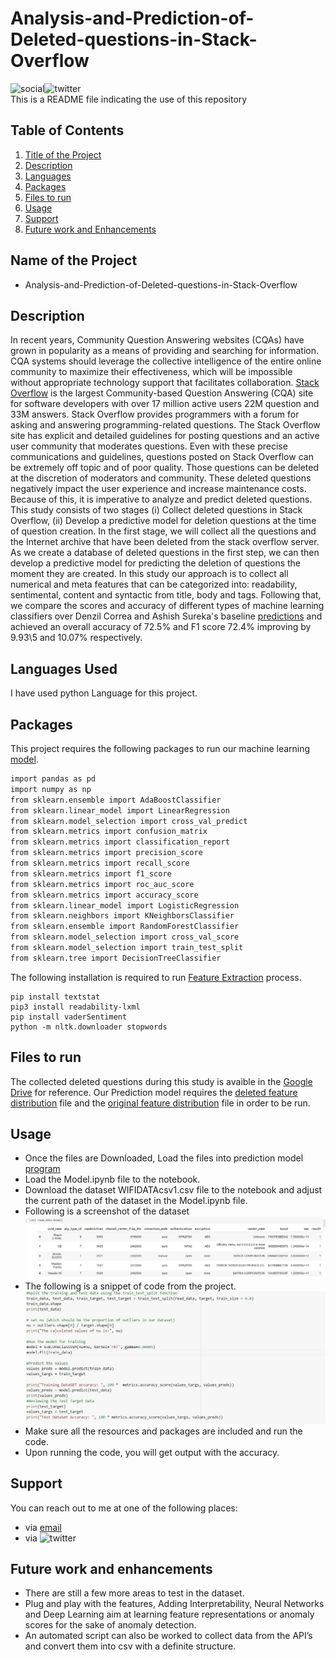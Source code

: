 
# Analysis-and-Prediction-of-Deleted-questions-in-Stack-Overflow

![social](https://img.shields.io/github/followers/Maheshmuddunuru?style=social)![twitter](https://img.shields.io/twitter/follow/MaheshK71025493?style=social)
<br/>
This is a README file indicating the use of this repository

## Table of Contents

1. [Title of the Project](#Name-of-the-Project)
2. [Description](#Description)
3. [Languages](#Languages-Used)
4. [Packages](Packages)
5. [Files to run](#Files-to-run)
6. [Usage](#Usage)
7. [Support](#Support)
8. [Future work and Enhancements](#Future-work-and-Enhancements)

## Name of the Project

- Analysis-and-Prediction-of-Deleted-questions-in-Stack-Overflow

## Description
In recent years, Community Question Answering websites (CQAs) 
have grown in popularity as a means of providing and searching 
for information. CQA systems should leverage the collective 
intelligence of the entire online community to maximize their 
effectiveness, which will be impossible without appropriate 
technology support that facilitates collaboration. [Stack Overflow](https://stackoverflow.com/) 
is the largest Community-based Question Answering (CQA) site 
for software developers with over 17 million active users 22M 
question and 33M answers. Stack Overflow provides 
programmers with a forum for asking and answering 
programming-related questions. The Stack Overflow site has
explicit and detailed guidelines for posting questions and an active 
user community that moderates questions. Even with these precise 
communications and guidelines, questions posted on Stack 
Overflow can be extremely off topic and of poor quality. Those 
questions can be deleted at the discretion of moderators and 
community. These deleted questions negatively impact the user 
experience and increase maintenance costs. Because of this, it is 
imperative to analyze and predict deleted questions.
This study consists of two stages (i) Collect deleted questions in 
Stack Overflow, (ii) Develop a predictive model for deletion 
questions at the time of question creation. In the first stage, we 
will collect all the questions and the Internet archive that have been deleted from the stack overflow server. As we create a database of deleted 
questions in the first step, we can then develop a predictive model 
for predicting the deletion of questions the moment they are 
created. In this study our approach is to collect all numerical and meta features that can be categorized into: readability, sentimental, content and syntactic from title, body and tags. Following that, we compare the scores and accuracy of different types of machine learning classifiers over Denzil Correa and Ashish Sureka's baseline [predictions](https://dl.acm.org/doi/10.1145/2566486.2568036) and achieved an overall accuracy of 72.5\% and F1 score 72.4\% improving by 9.93\5 and 10.07\% respectively.

## Languages Used

I have used python Language for this project.

## Packages
This project requires the following packages to run our machine learning [model](https://github.com/Maheshmuddunuru/Analysis-and-Prediction-of-Deleted-questions-in-Stack-Overflow/blob/main/model.py).
```bash 
import pandas as pd
import numpy as np
from sklearn.ensemble import AdaBoostClassifier
from sklearn.linear_model import LinearRegression
from sklearn.model_selection import cross_val_predict
from sklearn.metrics import confusion_matrix
from sklearn.metrics import classification_report
from sklearn.metrics import precision_score
from sklearn.metrics import recall_score
from sklearn.metrics import f1_score
from sklearn.metrics import roc_auc_score
from sklearn.metrics import accuracy_score
from sklearn.linear_model import LogisticRegression
from sklearn.neighbors import KNeighborsClassifier
from sklearn.ensemble import RandomForestClassifier
from sklearn.model_selection import cross_val_score
from sklearn.model_selection import train_test_split
from sklearn.tree import DecisionTreeClassifier 
```
The following installation is required to run [Feature Extraction](https://github.com/Maheshmuddunuru/Analysis-and-Prediction-of-Deleted-questions-in-Stack-Overflow/blob/main/delquestioncollection.py) process.
```
pip install textstat
pip3 install readability-lxml
pip install vaderSentiment
python -m nltk.downloader stopwords
```
## Files to run
The collected deleted questions during this study is avaible in the [Google Drive](https://drive.google.com/file/d/1h4eR00gZIGZhmGd5UZKdueArwUQro1b7/view?usp=sharing) for reference. Our Prediction model requires the [deleted feature distribution](https://drive.google.com/file/d/1pT2G0IOFwKq50wdja5LLxMa--81XhQkC/view?usp=sharing) file and the [original feature distribution](https://drive.google.com/file/d/1BA8UG5s33o7Gxe0FCtNpMcaJG5gFNK3j/view?usp=sharing) file in order to be run. 

## Usage
- Once the files are Downloaded, Load the files into prediction model [program](https://github.com/Maheshmuddunuru/Analysis-and-Prediction-of-Deleted-questions-in-Stack-Overflow/blob/main/model.py)
- Load the Model.ipynb file to the notebook.
- Download the dataset WIFIDATAcsv1.csv file to the notebook and adjust the current path of the dataset in the Model.ipynb file.
- Following is a screenshot of the dataset
   <br/>
 ![alt text](https://github.com/Maheshmuddunuru/MITM-Detection-Mechanism-at-client-side-using-Machine-Learning-Algorithms/blob/main/Review%20of%20data.jpg)
   <br/>
- The following is a snippet of code from the project.
   <br/>
 ![alt text](https://github.com/Maheshmuddunuru/MITM-Detection-Mechanism-at-client-side-using-Machine-Learning-Algorithms/blob/main/codesnippet.jpg)
   <br/>
- Make sure all the resources and packages are included and run the code.
- Upon running the code, you will get output with the accuracy.
## Support
You can reach out to me at one of the following places:
- via [email](mmuddunu@lakeheadu.ca)
- via ![twitter](https://img.shields.io/twitter/follow/MaheshK71025493?style=social)
## Future work and enhancements
- There are still a few more areas to test in the dataset.
- Plug and play with the features, Adding Interpretability, Neural Networks and Deep Learning aim at learning feature representations or anomaly scores for the sake of anomaly detection.
- An automated script can also be worked to collect data from the API’s and convert them into csv with a definite structure.
